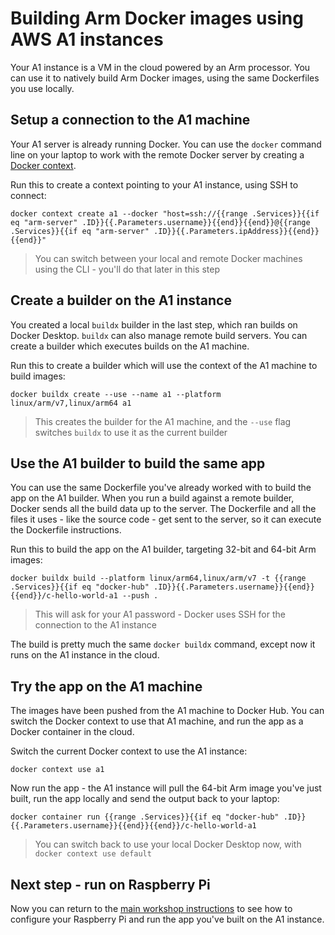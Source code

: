 # Building Arm Docker images using AWS A1 instances

Your A1 instance is a VM in the cloud powered by an Arm processor. You can use it to natively build Arm Docker images, using the same Dockerfiles you use locally.

## Setup a connection to the A1 machine

Your A1 server is already running Docker. You can use the `docker` command line on your laptop to work with the remote Docker server by creating a [Docker context](https://docs.docker.com/engine/reference/commandline/context/).

Run this to create a context pointing to your A1 instance, using SSH to connect:

```
docker context create a1 --docker "host=ssh://{{range .Services}}{{if eq "arm-server" .ID}}{{.Parameters.username}}{{end}}{{end}}@{{range .Services}}{{if eq "arm-server" .ID}}{{.Parameters.ipAddress}}{{end}}{{end}}"
```

> You can switch between your local and remote Docker machines using the CLI - you'll do that later in this step


## Create a builder on the A1 instance

You created a local `buildx` builder in the last step, which ran builds on Docker Desktop. `buildx` can also manage remote build servers. You can create a builder which executes builds on the A1 machine.

Run this to create a builder which will use the context of the A1 machine to build images:

```
docker buildx create --use --name a1 --platform linux/arm/v7,linux/arm64 a1
```

> This creates the builder for the A1 machine, and the `--use` flag switches `buildx` to use it as the current builder

## Use the A1 builder to build the same app

You can use the same Dockerfile you've already worked with to build the app on the A1 builder. When you run a build against a remote builder, Docker sends all the build data up to the server. The Dockerfile and all the files it uses - like the source code - get sent to the server, so it can execute the Dockerfile instructions.

Run this to build the app on the A1 builder, targeting 32-bit and 64-bit Arm images:

```
docker buildx build --platform linux/arm64,linux/arm/v7 -t {{range .Services}}{{if eq "docker-hub" .ID}}{{.Parameters.username}}{{end}}{{end}}/c-hello-world-a1 --push .
```

> This will ask for your A1 password - Docker uses SSH for the connection to the A1 instance

The build is pretty much the same `docker buildx` command, except now it runs on the A1 instance in the cloud.

## Try the app on the A1 machine

The images have been pushed from the A1 machine to Docker Hub. You can switch the Docker context to use that A1 machine, and run the app as a Docker container in the cloud.

Switch the current Docker context to use the A1 instance:

```
docker context use a1
```

Now run the app - the A1 instance will pull the 64-bit Arm image you've just built, run the app locally and send the output back to your laptop:

```
docker container run {{range .Services}}{{if eq "docker-hub" .ID}}{{.Parameters.username}}{{end}}{{end}}/c-hello-world-a1
```

> You can switch back to use your local Docker Desktop now, with `docker context use default`

## Next step - run on Raspberry Pi

Now you can return to the [main workshop instructions](https://armtechcon2019.s3.amazonaws.com/index.html) to see how to configure your Raspberry Pi and run the app you've built on the A1 instance.
